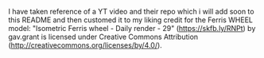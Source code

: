 I have taken reference of a YT video and their repo which i will add soon to this README and then customed it to my liking
credit for the Ferris WHEEL model: "Isometric Ferris wheel - Daily render - 29" (https://skfb.ly/RNPt) by gav.grant is licensed under Creative Commons Attribution (http://creativecommons.org/licenses/by/4.0/).